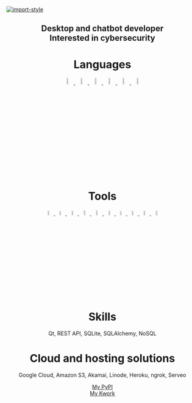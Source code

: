 [![import-style](https://readme-typing-svg.herokuapp.com?font=Fira+Code&size=25&duration=2500&pause=2000&color=F79150&multiline=true&width=435&lines=import+lao)](https://git.io/typing-svg)


<h2 align="center">
  Desktop and chatbot developer</br>Interested in cybersecurity
</h2>

<h1 align="center">
  Languages
</h1>

<p align="center">
  <a href="https://www.python.org/">
    <img src="https://img.icons8.com/color/512/python.png" width="6.5%">
  </a>
  <a href="https://en.wikipedia.org/wiki/SQL">
    <img src="https://img.icons8.com/fluency/256/database.png" width="6.5%">
  </a>
  <a href="https://en.wikipedia.org/wiki/Bash_(Unix_shell)">
    <img src="https://img.icons8.com/?size=512&id=8gWOBXY72Osj&format=png" width="6.5%">
  </a>
  <a href="https://en.wikipedia.org/wiki/PowerShell">
    <img src="https://img.icons8.com/?size=512&id=FwaVI1qCE7hQ&format=png" width="6.5%">
  </a>
  <a href="https://en.wikipedia.org/wiki/HTML">
    <img src="https://img.icons8.com/?size=512&id=20909&format=png" width="6.5%">
  </a>
  <a href="https://en.wikipedia.org/wiki/CSS">
    <img src="https://img.icons8.com/?size=512&id=21278&format=png" width="6.5%">
  </a>
</p>


<h1 align="center">
  Tools
</h1>

<p align="center">
  <a href="https://git-scm.com/">
    <img src="https://img.icons8.com/color/512/git.png" width="5.5%">
  </a>
  <a href="https://miro.com/">
    <img src="https://cdn-images-1.medium.com/max/1200/1*RRiFpaA3RH86lVfMi_oL0Q.png" width="5.3%">
  </a>
  <a href="https://code.visualstudio.com/">
    <img src="https://img.icons8.com/color/512/visual-studio-code-2019.png" width="5.5%">
  </a>
  <a href="https://www.sublimetext.com/">
    <img src="https://img.icons8.com/?size=96&id=6RHskkZGRABM&format=png" width="5.7%">
  </a>
  <a href="https://brave.com/">
    <img src="https://img.icons8.com/?size=96&id=ZAPJV5FAO4PW&format=png" width="5.7%">
  </a>
  <a href="https://rapidapi.com/hub">
    <img src="https://rapidapi.com/static-assets/default/favicon-8e7d522e-653f-4edd-ac27-3f6ed950e45d.png" width="5.5%">
  </a>
  <a href="https://sqlitestudio.pl">
    <img src="https://sqlitestudio.pl/img/sqlitestudio.png" width="5.2%">
  </a>
  <a href="https://www.virtualbox.org/">
    <img src="https://img.icons8.com/?size=512&id=38792&format=png" width="5.4%">
  </a>
  <a href="https://mac.getutm.app/">
    <img src="https://mac.getutm.app/images/logo@2x.png" width="5.4%">
  </a>
  <a href="https://www.parallels.com/">
    <img src="https://www.parallels.com/static/pl/fileadmin/res/img/about/brand/logo-knockout-on-red.jpg" width="5.5%">
  </a>
</p>


<h1 align="center">
  Skills
</h1>

<p align="center">
  <p align="center">Qt, REST API, SQLite, SQLAlchemy, NoSQL</p>
</p>


<h1 align="center">
  Cloud and hosting solutions
</h1>

<p align="center">
  <p align="center">Google Cloud, Amazon S3, Akamai, Linode, Heroku, ngrok, Serveo</p>
</p>


<p align="center">
  <a href="https://pypi.org/user/lao/">My PyPI</a></br>
  <a href="https://kwork.ru/user/code_lao">My Kwork</a>
</p>
